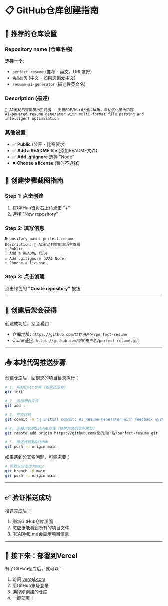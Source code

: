 # 📋 GitHub仓库创建指南

## 🎯 推荐的仓库设置

### Repository name (仓库名称)
**选择一个:** 
- `perfect-resume` (推荐 - 英文，URL友好)
- `完美简历` (中文 - 如果您偏爱中文)
- `resume-ai-generator` (描述性英文名)

### Description (描述)
```
🤖 AI驱动的智能简历生成器 - 支持PDF/Word/图片解析，自动优化简历内容
AI-powered resume generator with multi-format file parsing and intelligent optimization
```

### 其他设置
- ✅ **Public** (公开 - 比赛要求)
- ✅ **Add a README file** (添加README文件)
- ✅ **Add .gitignore** 选择 "Node"
- ❌ **Choose a license** (暂时不选择)

## 📝 创建步骤截图指南

### Step 1: 点击创建
1. 在GitHub首页右上角点击 "+" 
2. 选择 "New repository"

### Step 2: 填写信息
```
Repository name: perfect-resume
Description: 🤖 AI驱动的智能简历生成器
☑ Public
☑ Add a README file  
☑ Add .gitignore (选择 Node)
☐ Choose a license
```

### Step 3: 点击创建
点击绿色的 **"Create repository"** 按钮

---

## 🔗 创建后您会获得

创建成功后，您会看到：
- 仓库地址: `https://github.com/您的用户名/perfect-resume`
- Clone链接: `https://github.com/您的用户名/perfect-resume.git`

---

## 📤 本地代码推送步骤

创建仓库后，回到您的项目目录执行：

```bash
# 1. 初始化Git仓库（如果还没有）
git init

# 2. 添加所有文件
git add .

# 3. 提交代码
git commit -m "🎉 Initial commit: AI Resume Generator with feedback system"

# 4. 连接到您的GitHub仓库（替换为您的实际地址）
git remote add origin https://github.com/您的用户名/perfect-resume.git

# 5. 推送代码到GitHub
git push -u origin main
```

如果遇到分支名问题，可能需要：
```bash
# 将默认分支改为main
git branch -M main
git push -u origin main
```

---

## ✅ 验证推送成功

推送完成后：
1. 刷新GitHub仓库页面
2. 您应该能看到所有的项目文件
3. README.md会显示项目信息

---

## 🎯 接下来：部署到Vercel

有了GitHub仓库后，就可以：
1. 访问 [vercel.com](https://vercel.com)
2. 用GitHub账号登录
3. 选择刚创建的仓库
4. 一键部署！ 